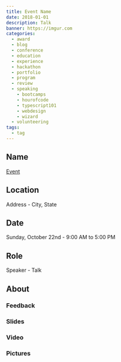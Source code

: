 ```yaml
---
title: Event Name
date: 2018-01-01
description: Talk
banner: https://imgur.com
categories:
  - award
  - blog
  - conference
  - education
  - experience
  - hackathon
  - portfolio
  - program
  - review
  - speaking
    - bootcamps
    - hourofcode
    - typescript101
    - webdesign
    - wizard
  - volunteering
tags:
  - tag
---
```


## Name

[Event](//google.com)

## Location

Address - City, State

## Date

Sunday, October 22nd - 9:00 AM to 5:00 PM

## Role

Speaker - Talk

## About

### Feedback

### Slides

### Video

### Pictures
